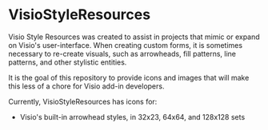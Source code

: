 # VisioStyleResources
Visio Style Resources was created to assist in projects that mimic or expand on Visio's user-interface. When creating custom forms, it is sometimes necessary to re-create visuals, such as arrowheads, fill patterns, line patterns, and other stylistic entities.

It is the goal of this repository to provide icons and images that will make this less of a chore for Visio add-in developers.


Currently, VisioStyleResources has icons for:

- Visio's built-in arrowhead styles, in 32x23, 64x64, and 128x128 sets
